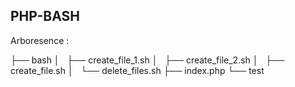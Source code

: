 ## PHP-BASH

Arboresence :

├── bash
│   ├── create_file_1.sh
│   ├── create_file_2.sh
│   ├── create_file.sh
│   └── delete_files.sh
├── index.php
└── test
